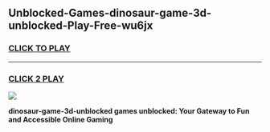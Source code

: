 
## Unblocked-Games-dinosaur-game-3d-unblocked-Play-Free-wu6jx
<h3>
<a href="https://premium76.site?title=dinosaur-game-3d-unblocked&ref=15A">CLICK TO PLAY</a></h3>
<hr>

<h3>
<a href="https://premium76.site?title=dinosaur-game-3d-unblocked&ref=15A">CLICK 2 PLAY</a>
  
</h3>

<a href="https://premium76.site?title=dinosaur-game-3d-unblocked&ref=15A"><img src="https://clearcache.store/games.png"></a>


**dinosaur-game-3d-unblocked games unblocked: Your Gateway to Fun and Accessible Online Gaming**
